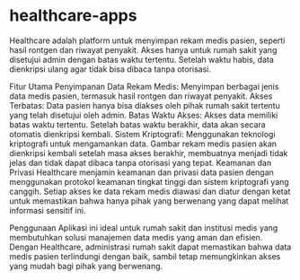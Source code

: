 # healthcare-apps
Healthcare adalah platform untuk menyimpan rekam medis pasien, seperti hasil rontgen dan riwayat penyakit. Akses hanya untuk rumah sakit yang disetujui admin dengan batas waktu tertentu. Setelah waktu habis, data dienkripsi ulang agar tidak bisa dibaca tanpa otorisasi.

Fitur Utama
Penyimpanan Data Rekam Medis: Menyimpan berbagai jenis data medis pasien, termasuk hasil rontgen dan riwayat penyakit.
Akses Terbatas: Data pasien hanya bisa diakses oleh pihak rumah sakit tertentu yang telah disetujui oleh admin.
Batas Waktu Akses: Akses data memiliki batas waktu tertentu. Setelah batas waktu berakhir, data akan secara otomatis dienkripsi kembali.
Sistem Kriptografi: Menggunakan teknologi kriptografi untuk mengamankan data. Gambar rekam medis pasien akan dienkripsi kembali setelah masa akses berakhir, membuatnya menjadi tidak jelas dan tidak dapat dibaca tanpa otorisasi yang tepat.
Keamanan dan Privasi
Healthcare menjamin keamanan dan privasi data pasien dengan menggunakan protokol keamanan tingkat tinggi dan sistem kriptografi yang canggih. Setiap akses ke data rekam medis diawasi dan diatur dengan ketat untuk memastikan bahwa hanya pihak yang berwenang yang dapat melihat informasi sensitif ini.

Penggunaan
Aplikasi ini ideal untuk rumah sakit dan institusi medis yang membutuhkan solusi manajemen data medis yang aman dan efisien. Dengan Healthcare, administrasi rumah sakit dapat memastikan bahwa data medis pasien terlindungi dengan baik, sambil tetap memungkinkan akses yang mudah bagi pihak yang berwenang.
